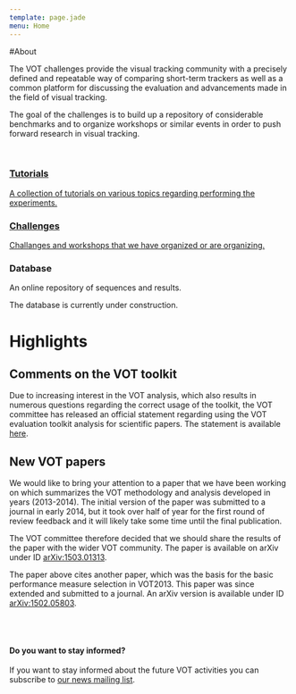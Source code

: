 ```yaml
---
template: page.jade
menu: Home
---
```


#About

The VOT challenges provide the visual tracking community with a precisely defined and repeatable way of comparing short-term trackers as well as a common platform for discussing the evaluation and advancements made in the field of visual tracking.

The goal of the challenges is to build up a repository of considerable benchmarks and to organize workshops or similar events in order to push forward research in visual tracking.

<br />

<div class="row">
<div class="col-lg-4 col-sm-12">
<a href="/howto/" class="hugebutton text-primary">
<h3><i class="glyphicon glyphicon-book"></i> Tutorials</h3>
A collection of tutorials on various topics regarding performing the experiments.
</a>
</div>

<div class="col-lg-4 col-sm-12">
<a href="/challenges.html" class="hugebutton text-primary">
<h3><i class="glyphicon glyphicon-star"></i> Challenges</h3>
Challanges and workshops that we have organized or are organizing.
</a>
</div>

<div class="col-lg-4 col-sm-12">
<div  class="hugebutton text-muted">
<h3><i class="glyphicon glyphicon-cloud"></i> Database</h3>
<p>An online repository of sequences and results.</p>
<p class="text-warning"><i class="glyphicon glyphicon-wrench"></i> The database is currently under construction.</p>
</div>
</div>

</div>

# Highlights

## Comments on the VOT toolkit

Due to increasing interest in the VOT analysis, which also results in numerous questions regarding the correct usage of the toolkit, the VOT committee has released an official statement regarding using the VOT evaluation toolkit analysis for scientific papers. The statement is available [<i class="glyphicon glyphicon-file"></i>here](/res/toolkit.pdf).

## New VOT papers 

We would like to bring your attention to a paper that we have been working on which summarizes the VOT methodology and analysis developed in years (2013-2014). The initial version of the paper was submitted to a journal in early 2014, but it took over half of year for the first round of review feedback and it will likely take some time until the final publication.

The VOT committee therefore decided that we should share the results of the paper with the wider VOT community. The paper is available on arXiv under ID [<i class="glyphicon glyphicon-file"></i>arXiv:1503.01313](http://arxiv.org/abs/1503.01313).

The paper above cites another paper, which was the basis for the basic performance measure selection in VOT2013. This paper was since extended and submitted to a journal. An arXiv version is available under ID [<i class="glyphicon glyphicon-file"></i>arXiv:1502.05803](http://arxiv.org/abs/1502.05803).

<br/><br/>

<div class="alert alert-success" role="alert">
<div class="icon-left"><i class="glyphicon glyphicon-bullhorn hugeicon"></i> </div>
<h4>Do you want to stay informed?</h4>

If you want to stay informed about the future VOT activities you can subscribe to [our news mailing list](https://service.ait.ac.at/mailman/listinfo/votchallenge).
</div>
